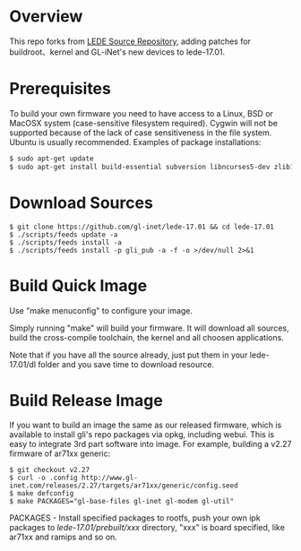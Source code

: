 Overview  
======== 

This repo forks from [LEDE Source Repository](https://git.lede-project.org/source.git), adding patches for buildroot、kernel and GL-iNet's new devices to lede-17.01.  

Prerequisites  
=============  

To build your own firmware you need to have access to a Linux, BSD or MacOSX system (case-sensitive filesystem required). Cygwin will not be supported because of the lack of case sensitiveness in the file system. Ubuntu is usually recommended. Examples of package installations:    

```bash  
$ sudo apt-get update
$ sudo apt-get install build-essential subversion libncurses5-dev zlib1g-dev gawk gcc-multilib flex git-core gettext libssl-dev
```  

Download Sources  
================  

```  
$ git clone https://github.com/gl-inet/lede-17.01 && cd lede-17.01
$ ./scripts/feeds update -a
$ ./scripts/feeds install -a
$ ./scripts/feeds install -p gli_pub -a -f -o >/dev/null 2>&1
```  

Build Quick Image  
===================    

Use "make menuconfig" to configure your image.  

Simply running "make" will build your firmware. It will download all sources, build the cross-compile toolchain, the kernel and all choosen applications.  

Note that if you have all the source already, just put them in your lede-17.01/dl folder and you save time to download resource.  

Build Release Image  
===================  

If you want to build an image the same as our released firmware, which is available to install gli's repo packages via opkg, including webui. This is easy to integrate 3rd part software into image. For example, building a v2.27 firmware of ar71xx generic:  

```  
$ git checkout v2.27
$ curl -o .config http://www.gl-inet.com/releases/2.27/targets/ar71xx/generic/config.seed
$ make defconfig
$ make PACKAGES="gl-base-files gl-inet gl-modem gl-util"
```  

PACKAGES - Install specified packages to rootfs, push your own ipk packages to *lede-17.01/prebuilt/xxx* directory, "xxx" is board specified, like ar71xx and ramips and so on.  
